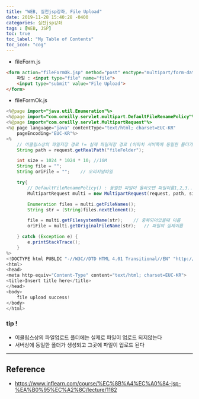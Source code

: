 ```yaml
---
title: "WEB, 실전jsp강좌, File Upload"
date: 2019-11-28 15:40:28 -0400
categories: 실전jsp강좌
tags : [WEB, JSP]
toc: true
toc_label: "My Table of Contents"
toc_icon: "cog"
---
```


- fileForm.js

```html
<form action="fileFormOk.jsp" method="post" enctype="multipart/form-data">
	파일 : <input type="file" name="file">
	<input type="submit" value="File Upload">
</form>
```

- fileFormOk.js

```java
<%@page import="java.util.Enumeration"%>
<%@page import="com.oreilly.servlet.multipart.DefaultFileRenamePolicy"%>
<%@page import="com.oreilly.servlet.MultipartRequest"%>
<%@ page language="java" contentType="text/html; charset=EUC-KR"
    pageEncoding="EUC-KR"%>
<%
	// 이클립스상의 파일저장 경로 != 실제 파일저장 경로 (아파치 서버쪽에 동일한 폴더가 만들어지고 그곳에 저장된다)
	String path = request.getRealPath("fileFolder");

	int size = 1024 * 1024 * 10; //10M
	String file = "";
	String oriFile = "";	// 오리지널파일

	try{
		// DefaultFileRenamePolicy() : 동일한 파일이 올라오면 파일이름1,2,3...붙여서 업로드한다.
		MultipartRequest multi = new MultipartRequest(request, path, size, "EUC-KR", new DefaultFileRenamePolicy());

		Enumeration files = multi.getFileNames();
		String str = (String)files.nextElement();

		file = multi.getFilesystemName(str);	// 중복되어있을때 이름
		oriFile = multi.getOriginalFileName(str);	// 파일의 실제이릅

	} catch (Exception e) {
		e.printStackTrace();
	}
%>
<!DOCTYPE html PUBLIC "-//W3C//DTD HTML 4.01 Transitional//EN" "http://www.w3.org/TR/html4/loose.dtd">
<html>
<head>
<meta http-equiv="Content-Type" content="text/html; charset=EUC-KR">
<title>Insert title here</title>
</head>
<body>
 	file upload success!
</body>
</html>
```

### tip !
- 이클립스상의 파일업로드 폴더에는 실제로 파일이 업로드 되지않는다
- 서버상에 동일한 폴더가 생성되고 그곳에 파일이 업로드 된다



---
## Reference
- <https://www.inflearn.com/course/%EC%8B%A4%EC%A0%84-jsp-%EA%B0%95%EC%A2%8C/lecture/1182>
